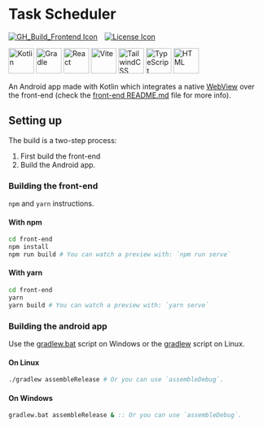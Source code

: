 # Task Scheduler

[![GH_Build_Frontend Icon]][GH_Build Status]&emsp;[![License Icon]][LICENSE]

[GH_Build_Frontend Icon]: https://img.shields.io/github/actions/workflow/status/1git2clone/task-scheduler/frontend.yml?branch=main
[GH_Build Status]: https://github.com/1git2clone/task-scheduler/actions?query=branch%3Amaster
[License Icon]: https://img.shields.io/badge/license-MIT-blue.svg
[LICENSE]: LICENSE

<!-- markdownlint-disable MD033 -->
<p>
  <img
    height="50px"
    src="https://codeberg.org/1Kill2Steal/skill-icons/raw/branch/main/icons/Kotlin-Dark.svg"
    alt="Kotlin"
  />
  <img
    height="50px"
    src="https://codeberg.org/1Kill2Steal/skill-icons/raw/branch/main/icons/Gradle-Light.svg"
    alt="Gradle"
  />
  <img
    height="50px"
    src="https://codeberg.org/1Kill2Steal/skill-icons/raw/branch/main/icons/React-Dark.svg"
    alt="React"
  />
  <img
    height="50px"
    src="https://codeberg.org/1Kill2Steal/skill-icons/raw/branch/main/icons/Vite-Dark.svg"
    alt="Vite"
  />
  <img
    height="50px"
    src="https://codeberg.org/1Kill2Steal/skill-icons/raw/branch/main/icons/TailwindCSS-Dark.svg"
    alt="TailwindCSS"
  />
  <img
    height="50px"
    src="https://codeberg.org/1Kill2Steal/skill-icons/raw/branch/main/icons/TypeScript.svg"
    alt="TypeScript"
  />
  <img
    height="50px"
    src="https://codeberg.org/1Kill2Steal/skill-icons/raw/branch/main/icons/HTML.svg"
    alt="HTML"
  />
</p>
<!-- markdownlint-enable MD033 -->

An Android app made with Kotlin which integrates a native
[WebView](https://developer.android.com/reference/android/webkit/WebView) over
the front-end (check the [front-end README.md](frontend/README.md) file for
more info).

## Setting up

The build is a two-step process:

1. First build the front-end
2. Build the Android app.

### Building the front-end

`npm` and `yarn` instructions.

#### With npm

```sh
cd front-end
npm install
npm run build # You can watch a preview with: `npm run serve`
```

#### With yarn

```sh
cd front-end
yarn
yarn build # You can watch a preview with: `yarn serve`
```

### Building the android app

Use the [gradlew.bat](gradlew.bat) script on Windows or the [gradlew](gradlew)
script on Linux.

#### On Linux

```sh
./gradlew assembleRelease # Or you can use `assembleDebug`.
```

#### On Windows

```bat
gradlew.bat assembleRelease & :: Or you can use `assembleDebug`.
```
